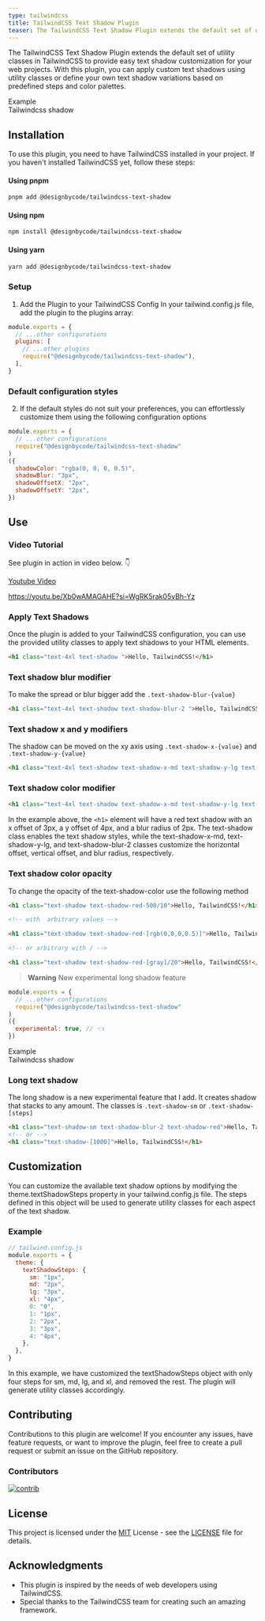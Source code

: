 ```yaml
---
type: tailwindcss
title: TailwindCSS Text Shadow Plugin
teaser: The TailwindCSS Text Shadow Plugin extends the default set of utility classes in TailwindCSS to provide easy text shadow customization for your web projects. With this plugin, you can apply custom text shadows using utility classes or define your own text shadow variations based on predefined steps and color palettes.
---
```



The TailwindCSS Text Shadow Plugin extends the default set of utility classes in TailwindCSS to provide easy text shadow customization for your web projects. With this plugin, you can apply custom text shadows using utility classes or
define your own text shadow variations based on predefined steps and color palettes.


<div class="markdown-example">
    <div class="label">Example</div>
    <div class="text-7xl font-black tracking-tighter text-shadow text-shadow-secondary-500 text-shadow-x-md text-shadow-y-md">Tailwindcss shadow</div>
</div>

## Installation

To use this plugin, you need to have TailwindCSS installed in your project. If you haven't installed TailwindCSS yet, follow these steps:

#### Using pnpm

```bash
pnpm add @designbycode/tailwindcss-text-shadow
```

#### Using npm

```bash
npm install @designbycode/tailwindcss-text-shadow
```

#### Using yarn

```bash
yarn add @designbycode/tailwindcss-text-shadow
```

### Setup

1. Add the Plugin to your TailwindCSS Config
   In your tailwind.config.js file, add the plugin to the plugins array:

```javascript
module.exports = {
  // ...other configurations
  plugins: [
    // ...other plugins
    require("@designbycode/tailwindcss-text-shadow"),
  ],
}
```

### Default configuration styles

2. If the default styles do not suit your preferences, you can effortlessly customize them using the following configuration options

```javascript
module.exports = {
  // ...other configurations
  require("@designbycode/tailwindcss-text-shadow"
)
({
  shadowColor: "rgba(0, 0, 0, 0.5)",
  shadowBlur: "3px",
  shadowOffsetX: "2px",
  shadowOffsetY: "2px",
})
```

## Use

### Video Tutorial

See plugin in action in video below. 👇

[Youtube Video](https://youtu.be/Xb0wAMAGAHE)

https://youtu.be/Xb0wAMAGAHE?si=WgRK5rak05yBh-Yz

### Apply Text Shadows

Once the plugin is added to your TailwindCSS configuration, you can use the provided utility classes to apply text shadows to your HTML elements.

```html
<h1 class="text-4xl text-shadow ">Hello, TailwindCSS!</h1>
```

### Text shadow blur modifier

To make the spread or blur bigger add the `.text-shadow-blur-{value}`

```html
<h1 class="text-4xl text-shadow text-shadow-blur-2 ">Hello, TailwindCSS!</h1>
```

### Text shadow x and y modifiers

The shadow can be moved on the xy axis using `.text-shadow-x-{value}` and `.text-shadow-y-{value}`

```html
<h1 class="text-4xl text-shadow text-shadow-x-md text-shadow-y-lg text-shadow-blur-2 text-shadow-red">Hello, TailwindCSS!</h1>
```

### Text shadow color modifier

```html
<h1 class="text-4xl text-shadow text-shadow-x-md text-shadow-y-lg text-shadow-blur-2 text-shadow-red-500">Hello, TailwindCSS!</h1>
```

In the example above, the `<h1>` element will have a red text shadow with an x offset of 3px, a y offset of 4px, and a blur radius of 2px. The text-shadow class enables the text shadow styles, while the text-shadow-x-md,
text-shadow-y-lg, and text-shadow-blur-2 classes customize the horizontal offset, vertical offset, and blur radius, respectively.

### Text shadow color opacity

To change the opacity of the text-shadow-color use the following method

```html
<h1 class="text-shadow text-shadow-red-500/10">Hello, TailwindCSS!</h1>

<!-- with  arbitrary values -->

<h1 class="text-shadow text-shadow-red-[rgb(0,0,0,0.5)]">Hello, TailwindCSS!</h1>

<!-- or arbitrary with / -->

<h1 class="text-shadow text-shadow-red-[gray]/20">Hello, TailwindCSS!</h1>
```

> **Warning**
> New experimental long shadow feature

```javascript
module.exports = {
  // ...other configurations
  require("@designbycode/tailwindcss-text-shadow"
)
({
  experimental: true, // 👈
})
```

<div class="markdown-example">
    <div class="label">Example</div>
    <div class="text-7xl font-black tracking-tighter text-shadow-lg text-shadow-secondary-500">Tailwindcss shadow</div>
</div>

### Long text shadow

The long shadow is a new experimental feature that I add. It creates shadow that stacks to any amount. The classes is `.text-shadow-sm` or `.text-shadow-[steps]`

```html
<h1 class="text-shadow-sm text-shadow-blur-2 text-shadow-red">Hello, TailwindCSS!</h1>
<!-- or -->
<h1 class="text-shadow-[1000]">Hello, TailwindCSS!</h1>
```

## Customization

You can customize the available text shadow options by modifying the theme.textShadowSteps property in your tailwind.config.js file. The steps defined in this object will be used to generate utility classes for each aspect of the text
shadow.

### Example

```javascript
// tailwind.config.js
module.exports = {
  theme: {
    textShadowSteps: {
      sm: "1px",
      md: "2px",
      lg: "3px",
      xl: "4px",
      0: "0",
      1: "1px",
      2: "2px",
      3: "3px",
      4: "4px",
    },
  },
}
```

In this example, we have customized the textShadowSteps object with only four steps for sm, md, lg, and xl, and removed the rest. The plugin will generate utility classes accordingly.

## Contributing

Contributions to this plugin are welcome! If you encounter any issues, have feature requests, or want to improve the plugin, feel free to create a pull request or submit an issue on the GitHub repository.

### Contributors

<a target="_blank" href="https://github.com/DesignByCode/tailwindcss-text-shadow/graphs/contributors">
  <img src="https://contrib.rocks/image?repo=DesignByCode/tailwindcss-text-shadow" alt="contrib" />
</a>

## License

This project is licensed under the [MIT](LICENCE) License - see the [LICENSE](LICENCE) file for details.

## Acknowledgments

- This plugin is inspired by the needs of web developers using TailwindCSS.
- Special thanks to the TailwindCSS team for creating such an amazing framework.

